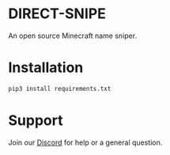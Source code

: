 # DIRECT-SNIPE
An open source Minecraft name sniper.

# Installation

```bash
pip3 install requirements.txt
```

# Support

Join our [Discord](https://discord.gg/jZsBubG) for help or a general question.
